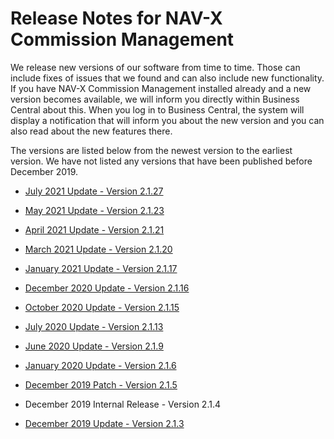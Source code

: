 # Release Notes for NAV-X Commission Management

We release new versions of our software from time to time. Those can include fixes of issues that we found and can also include new functionality. If you have NAV-X Commission Management installed already and a new version becomes available, we will inform you directly within Business Central about this. When you log in to Business Central, the system will display a notification that will inform you about the new version and you can also read about the new features there.

The versions are listed below from the newest version to the earliest version. We have not listed any versions that have been published before December 2019.

- [July 2021 Update - Version 2.1.27](release-notes/release-notes-2-1-27.md)

- [May 2021 Update - Version 2.1.23](release-notes/release-notes-2-1-23.md)

- [April 2021 Update - Version 2.1.21](release-notes/release-notes-2-1-21.md)

- [March 2021 Update - Version 2.1.20](release-notes/release-notes-2-1-20.md)

- [January 2021 Update - Version 2.1.17](release-notes/release-notes-2-1-17.md)

- [December 2020 Update - Version 2.1.16](release-notes/release-notes-2-1-16.md)

- [October 2020 Update - Version 2.1.15](release-notes/release-notes-2-1-15.md)

- [July 2020 Update - Version 2.1.13](release-notes/release-notes-2-1-13.md)

- [June 2020 Update - Version 2.1.9](release-notes/release-notes-2-1-9.md)

- [January 2020 Update - Version 2.1.6](release-notes/release-notes-2-1-6.md)

- [December 2019 Patch - Version 2.1.5](release-notes/release-notes-2-1-5.md)

- December 2019 Internal Release - Version 2.1.4

- [December 2019 Update - Version 2.1.3](release-notes/release-notes-2-1-3.md)
